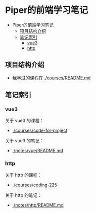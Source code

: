 # Piper的前端学习笔记

<!-- @import "[TOC]" {cmd="toc" depthFrom=1 depthTo=6 orderedList=false} -->

<!-- code_chunk_output -->

- [Piper的前端学习笔记](#piper的前端学习笔记)
  - [项目结构介绍](#项目结构介绍)
  - [笔记索引](#笔记索引)
    - [vue3](#vue3)
    - [http](#http)

<!-- /code_chunk_output -->

## 项目结构介绍
- 我学过的课程在 [./courses/README.md](./courses/README.md)

## 笔记索引
### vue3
关于 vue3 的课程：
- [./courses/code-for-project](./courses/code-for-project)

关于 vue3 的笔记：
- [./notes/vue/README.md](./notes/vue/README.md)

### http
关于 http 的课程：
- [./courses/coding-225](./courses/coding-225)

关于 http 的笔记：
- [./notes/http/README.md](./notes/http/README.md)